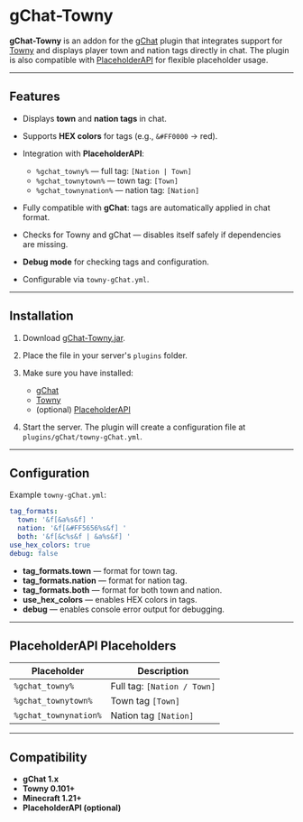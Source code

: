 # gChat-Towny

**gChat-Towny** is an addon for the [gChat](https://modrinth.com/plugin/gchat) plugin that integrates support for [Towny](https://www.spigotmc.org/resources/towny-advanced.72606/) and displays player town and nation tags directly in chat. The plugin is also compatible with [PlaceholderAPI](https://www.spigotmc.org/resources/placeholderapi.6245/) for flexible placeholder usage.

---

## Features

* Displays **town** and **nation tags** in chat.
* Supports **HEX colors** for tags (e.g., `&#FF0000` → red).
* Integration with **PlaceholderAPI**:

  * `%gchat_towny%` — full tag: `[Nation | Town]`
  * `%gchat_townytown%` — town tag: `[Town]`
  * `%gchat_townynation%` — nation tag: `[Nation]`
* Fully compatible with **gChat**: tags are automatically applied in chat format.
* Checks for Towny and gChat — disables itself safely if dependencies are missing.
* **Debug mode** for checking tags and configuration.
* Configurable via `towny-gChat.yml`.

---

## Installation

1. Download [gChat-Towny.jar](https://github.com/YourRepo/gChat-Towny/releases/latest).
2. Place the file in your server's `plugins` folder.
3. Make sure you have installed:

   * [gChat](https://modrinth.com/plugin/gchat)
   * [Towny](https://www.spigotmc.org/resources/towny-advanced.72606/)
   * (optional) [PlaceholderAPI](https://www.spigotmc.org/resources/placeholderapi.6245/)
4. Start the server. The plugin will create a configuration file at `plugins/gChat/towny-gChat.yml`.

---

## Configuration

Example `towny-gChat.yml`:

```yaml
tag_formats:
  town: '&f[&a%s&f] '
  nation: '&f[&#FF5656%s&f] '
  both: '&f[&c%s&f | &a%s&f] '
use_hex_colors: true
debug: false
```

* **tag\_formats.town** — format for town tag.
* **tag\_formats.nation** — format for nation tag.
* **tag\_formats.both** — format for both town and nation.
* **use\_hex\_colors** — enables HEX colors in tags.
* **debug** — enables console error output for debugging.

---

## PlaceholderAPI Placeholders

| Placeholder           | Description                    |
| --------------------- | ------------------------------ |
| `%gchat_towny%`       | Full tag: `[Nation / Town]`    |
| `%gchat_townytown%`   | Town tag `[Town]`              |
| `%gchat_townynation%` | Nation tag `[Nation]`          |

---

## Compatibility

* **gChat 1.x**
* **Towny 0.101+**
* **Minecraft 1.21+**
* **PlaceholderAPI (optional)**
